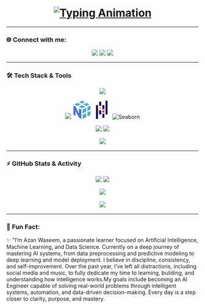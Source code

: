 <h1 align="center">
  <a href="https://git.io/typing-svg">
    <img src="https://readme-typing-svg.demolab.com?font=Fira+Code&size=32&duration=2800&pause=700&color=00FF7F&center=true&vCenter=true&width=750&lines=Hi+%F0%9F%91%8B+I'm+Azan+Waseem;AI+Engineer;Data+Scientist;Learning+LLMs;Deep+Learning+Explorer;Generative+AI+Enthusiast" alt="Typing Animation" />
  </a>
</h1>

---

### 🌐 Connect with me:
<p align="center">
  <a href="https://www.linkedin.com/in/azanwaseem"><img src="https://img.shields.io/badge/LinkedIn-0077B5?style=for-the-badge&logo=linkedin&logoColor=white" /></a>
  <a href="https://github.com/AzanWasim"><img src="https://img.shields.io/badge/GitHub-000?style=for-the-badge&logo=github&logoColor=white" /></a>
  <a href="#"><img src="https://img.shields.io/badge/Portfolio-32CD32?style=for-the-badge&logo=vercel&logoColor=white" /></a>
</p>

---

### 🛠️ Tech Stack & Tools

<p align="center">
  <!-- Core Languages -->
  <img src="https://skillicons.dev/icons?i=python,java,c,cpp,git,github,vscode,linux&perline=8" />
</p>

<p align="center">
  <!-- AI / ML Libraries -->
  <img src="https://skillicons.dev/icons?i=pytorch,tensorflow,opencv&perline=6" />
  <img src="https://raw.githubusercontent.com/devicons/devicon/master/icons/numpy/numpy-original.svg" height="48" alt="NumPy" />
  <img src="https://raw.githubusercontent.com/devicons/devicon/master/icons/pandas/pandas-original.svg" height="48" alt="Pandas" />
  <img src="https://seaborn.pydata.org/_static/logo-wide-lightbg.svg" height="48" alt="Seaborn" />
</p>

<p align="center">
  <!-- Big Data / Cloud -->
  <img src="https://skillicons.dev/icons?i=spark,hadoop&perline=6" />
  <img src="https://skillicons.dev/icons?i=aws,gcp,azure&perline=6" />
</p>

<p align="center">
  <!-- GenAI -->
  <img src="https://img.shields.io/badge/Generative%20AI-6A5ACD?style=for-the-badge&logo=openai&logoColor=white" />
</p>

---

### ⚡ GitHub Stats & Activity

<p align="center">
  <img src="https://github-readme-stats.vercel.app/api?username=AzanWasim&show_icons=true&theme=tokyonight" height="160" />
  <img src="https://github-readme-streak-stats.herokuapp.com/?user=AzanWasim&theme=tokyonight" height="160" />
</p>

<p align="center">
  <!-- Wave Design Footer -->
  <img src="https://capsule-render.vercel.app/api?type=waving&color=00FF7F&height=120&section=footer&animation=twinkling" />
</p>

<p align="center">
  <img src="https://github-readme-activity-graph.vercel.app/graph?username=AzanWasim&theme=react-dark" />
</p>

---

### 🎯 Fun Fact:
✨ "I’m Azan Waseem, a passionate learner focused on Artificial Intelligence, Machine Learning, and Data Science.
Currently on a deep journey of mastering AI systems, from data preprocessing and predictive modeling to deep learning and model deployment.
I believe in discipline, consistency, and self-improvement.
Over the past year, I’ve left all distractions, including social media and music, to fully dedicate my time to learning, building, and understanding how intelligence works.My goals include becoming an AI Engineer capable of solving real-world problems through intelligent systems, automation, and data-driven decision-making.
Every day is a step closer to clarity, purpose, and mastery.


